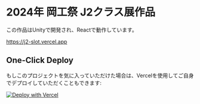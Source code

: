 # 2024年 岡工祭 J2クラス展作品

この作品はUnityで開発され、Reactで動作しています。

https://j2-slot.vercel.app

## One-Click Deploy
もしこのプロジェクトを気に入っていただけた場合は、Vercelを使用してご自身でデプロイしていただくこともできます:

[![Deploy with Vercel](https://vercel.com/button)](https://vercel.com/new/clone?repository-url=https%3A%2F%2Fgithub.com%2Fngm-sh11%2FR05J2-Slot)

